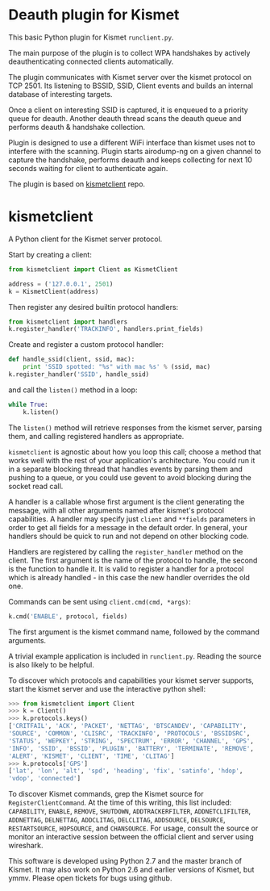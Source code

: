 Deauth plugin for Kismet
============

This basic Python plugin for Kismet `runclient.py`.

The main purpose of the plugin is to collect WPA handshakes by actively deauthenticating
connected clients automatically.

The plugin communicates with Kismet server over the kismet protocol on TCP 2501.
Its listening to BSSID, SSID, Client events and builds an internal database of interesting targets.

Once a client on interesting SSID is captured, it is enqueued to a priority queue for deauth.
Another deauth thread scans the deauth queue and performs deauth & handshake collection.

Plugin is designed to use a different WiFi interface than kismet uses not to interfere with the scanning.
Plugin starts airodump-ng on a given channel to capture the handshake, performs deauth and keeps collecting for next
10 seconds waiting for client to authenticate again.

The plugin is based on [kismetclient] repo.

kismetclient
============

A Python client for the Kismet server protocol.

Start by creating a client:

```python
from kismetclient import Client as KismetClient

address = ('127.0.0.1', 2501)
k = KismetClient(address)
```

Then register any desired builtin protocol handlers:

```python
from kismetclient import handlers
k.register_handler('TRACKINFO', handlers.print_fields)
```

Create and register a custom protocol handler:

```python
def handle_ssid(client, ssid, mac):
    print 'SSID spotted: "%s" with mac %s' % (ssid, mac)
k.register_handler('SSID', handle_ssid)
```

and call the `listen()` method in a loop:

```python
while True:
    k.listen()
```

The `listen()` method will retrieve responses from the kismet server,
parsing them, and calling registered handlers as appropriate.

`kismetclient` is agnostic about how you loop this call; choose a
method that works well with the rest of your application's
architecture. You could run it in a separate blocking thread that
handles events by parsing them and pushing to a queue, or you could
use gevent to avoid blocking during the socket read call.

A handler is a callable whose first argument is the client generating
the message, with all other arguments named after kismet's protocol
capabilities.  A handler may specify just `client` and `**fields`
parameters in order to get all fields for a message in the default
order.  In general, your handlers should be quick to run and not
depend on other blocking code.

Handlers are registered by calling the `register_handler` method on
the client. The first argument is the name of the protocol to handle,
the second is the function to handle it. It is valid to register a
handler for a protocol which is already handled - in this case the new
handler overrides the old one.

Commands can be sent using `client.cmd(cmd, *args)`:

```python
k.cmd('ENABLE', protocol, fields)
```

The first argument is the kismet command name, followed by the
command arguments.

A trivial example application is included in `runclient.py`. Reading
the source is also likely to be helpful.

To discover which protocols and capabilities your kismet server
supports, start the kismet server and use the interactive python
shell:

```python
>>> from kismetclient import Client
>>> k = Client()
>>> k.protocols.keys()
['CRITFAIL', 'ACK', 'PACKET', 'NETTAG', 'BTSCANDEV', 'CAPABILITY',
'SOURCE', 'COMMON', 'CLISRC', 'TRACKINFO', 'PROTOCOLS', 'BSSIDSRC',
'STATUS', 'WEPKEY', 'STRING', 'SPECTRUM', 'ERROR', 'CHANNEL', 'GPS',
'INFO', 'SSID', 'BSSID', 'PLUGIN', 'BATTERY', 'TERMINATE', 'REMOVE',
'ALERT', 'KISMET', 'CLIENT', 'TIME', 'CLITAG']
>>> k.protocols['GPS']
['lat', 'lon', 'alt', 'spd', 'heading', 'fix', 'satinfo', 'hdop',
'vdop', 'connected']
```

To discover Kismet commands, grep the Kismet source for
`RegisterClientCommand`. At the time of this writing, this list
included: `CAPABILITY`, `ENABLE`, `REMOVE`, `SHUTDOWN`,
`ADDTRACKERFILTER`, `ADDNETCLIFILTER`, `ADDNETTAG`, `DELNETTAG`,
`ADDCLITAG`, `DELCLITAG`, `ADDSOURCE`, `DELSOURCE`, `RESTARTSOURCE`,
`HOPSOURCE`, and `CHANSOURCE`. For usage, consult the source or monitor an
interactive session between the official client and server using
wireshark.

This software is developed using Python 2.7 and the master branch of
Kismet. It may also work on Python 2.6 and earlier versions of Kismet,
but ymmv. Please open tickets for bugs using github.

[kismetclient]: https://github.com/PaulMcMillan/kismetclient